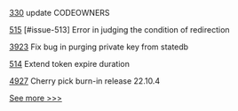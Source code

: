 
[330](https://github.com/hyperledger-labs/blockchain-explorer/pull/330) update CODEOWNERS

[515](https://github.com/hyperledger/cello/pull/515) [#issue-513] Error in judging the condition of redirection

[3923](https://github.com/hyperledger/fabric/pull/3923) Fix bug in purging private key from statedb

[514](https://github.com/hyperledger/cello/pull/514) Extend token expire duration

[4927](https://github.com/hyperledger/besu/pull/4927) Cherry pick burn-in release 22.10.4


[See more >>>](https://start-here.hyperledger.org/pull-requests)
